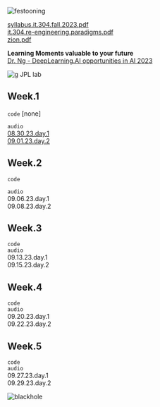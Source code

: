 ![festooning](https://github.com/bbe2/instructor.brian/assets/59778456/52834799-fe5e-49ab-80fc-24191da1224d)

[syllabus.it.304.fall.2023.pdf](https://github.com/bbe2/instructor.brian/files/12490135/syllabus.it.304.fall.2023.pdf)  
[it.304.re-engineering.paradigms.pdf](https://github.com/bbe2/instructor.brian/files/12475703/it.304.re-engineering.paradigms.pdf)   
[zion.pdf](https://github.com/bbe2/instructor.brian/files/12494131/zion.pdf)  

**Learning Moments valuable to your future**  
[Dr. Ng - DeepLearning.AI opportunities in AI 2023](https://www.youtube.com/watch?v=5p248yoa3oE)  

![g JPL lab](https://github.com/bbe2/instructor.brian/assets/59778456/0a999b9c-e3c3-40f7-9b09-0d91b4df0537)  


## Week.1  
`code`  [none]

`audio`  
[08.30.23.day.1](https://snhu-my.sharepoint.com/:u:/g/personal/b_hogan_snhu_edu/ESTlitFr8wZMriRoUIg5LUQBGmolCt4KVBuGVxoHu8PK9w?e=yjQa2E)  
[09.01.23.day.2](https://snhu-my.sharepoint.com/:u:/g/personal/b_hogan_snhu_edu/EdLrrSoUKzhAkhN2qORwtHYBGoJWKza_TMIV942_M0l6VQ?e=uLdedq)  


## Week.2  
`code`  


`audio`  
09.06.23.day.1  
09.08.23.day.2  

## Week.3  
`code`  
`audio`  
09.13.23.day.1  
09.15.23.day.2  

## Week.4  
`code`  
`audio`  
09.20.23.day.1  
09.22.23.day.2  


## Week.5  
`code`  
`audio`  
09.27.23.day.1  
09.29.23.day.2  



![blackhole](https://github.com/bbe2/instructor.brian/assets/59778456/5b0376a6-b2c3-4147-8501-594fc4de5f33)
